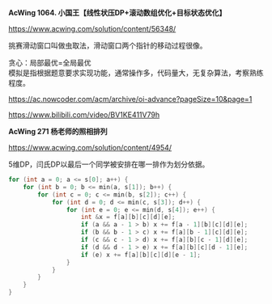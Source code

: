 
**AcWing 1064. 小国王【线性状压DP+滚动数组优化+目标状态优化】**

https://www.acwing.com/solution/content/56348/

挑赛滑动窗口叫做虫取法，滑动窗口两个指针的移动过程很像。

贪心：局部最优=全局最优     
模拟是指根据题意要求实现功能，通常操作多，代码量大，无复杂算法，考察熟练程度。

https://ac.nowcoder.com/acm/archive/oi-advance?pageSize=10&page=1    

https://www.bilibili.com/video/BV1KE411V79h     


**AcWing 271 杨老师的照相排列**

https://www.acwing.com/solution/content/4954/

5维DP，闫氏DP以最后一个同学被安排在哪一排作为划分依据。

```cpp
for (int a = 0; a <= s[0]; a++) {
	for (int b = 0; b <= min(a, s[1]); b++) {
		for (int c = 0; c <= min(b, s[2]); c++) {
			for (int d = 0; d <= min(c, s[3]); d++) {
				for (int e = 0; e <= min(d, s[4]); e++) {
					int &x = f[a][b][c][d][e];
					if (a && a - 1 > b) x += f[a - 1][b][c][d][e];
					if (b && b - 1 > c) x += f[a][b - 1][c][d][e];
					if (c && c - 1 > d) x += f[a][b][c - 1][d][e];
					if (d && d - 1 > e) x += f[a][b][c][d - 1][e];
					if (e) x += f[a][b][c][d][e - 1];
				}
			}
		}
	}
}
```
